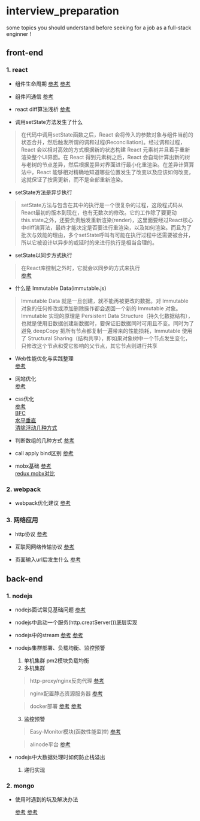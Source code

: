 # interview_preparation
some topics you should understand before seeking for a job as a full-stack enginner !

## front-end

### 1. **react**
  
   - 组件生命周期
    [参考](https://www.jianshu.com/p/4784216b8194)
    [参考](https://segmentfault.com/q/1010000006019858/a-1020000006020641)
     
   - 组件间通信
     [参考](https://www.jianshu.com/p/fb915d9c99c4)
   - react diff算法浅析
     [参考](https://blog.csdn.net/qq_26708777/article/details/78107577)
   - 调用setState方法发生了什么
   > 在代码中调用setState函数之后，React 会将传入的参数对象与组件当前的状态合并，然后触发所谓的调和过程(Reconciliation)。经过调和过程，React 会以相对高效的方式根据新的状态构建 React 元素树并且着手重新渲染整个UI界面。在 React 得到元素树之后，React 会自动计算出新的树与老树的节点差异，然后根据差异对界面进行最小化重渲染。在差异计算算法中，React 能够相对精确地知道哪些位置发生了改变以及应该如何改变，这就保证了按需更新，而不是全部重新渲染。
   
   - setState方法是异步执行
   > setState方法与包含在其中的执行是一个很复杂的过程，这段程式码从React最初的版本到现在，也有无数次的修改。它的工作除了要更动this.state之外，还要负责触发重新渲染(render)，这里面要经过React核心中diff演算法，最终才能决定是否要进行重渲染，以及如何渲染。而且为了批次与效能的理由，多个setState呼叫有可能在执行过程中还需要被合并，所以它被设计以异步的或延时的来进行执行是相当合理的。
   
   - setState以同步方式执行
   > 在React库控制之外时，它就会以同步的方式来执行  
     [参考](https://www.bennadel.com/blog/2893-setstate-state-mutation-operation-may-be-synchronous-in-reactjs.htm)
   
   - 什么是 Immutable Data(immutable.js)
   > Immutable Data 就是一旦创建，就不能再被更改的数据。对 Immutable 对象的任何修改或添加删除操作都会返回一个新的 Immutable 对象。Immutable 实现的原理是 Persistent Data Structure（持久化数据结构），也就是使用旧数据创建新数据时，要保证旧数据同时可用且不变。同时为了避免 deepCopy 把所有节点都复制一遍带来的性能损耗，Immutable 使用了 Structural Sharing（结构共享），即如果对象树中一个节点发生变化，只修改这个节点和受它影响的父节点，其它节点则进行共享

   - Web性能优化与实践整理  
    [参考](https://cnodejs.org/topic/5a311f729807389a1809f37a)
    
   - 网站优化  
    [参考](https://www.zhihu.com/question/21658448)
    
   - css优化   
    [参考](https://www.zhihu.com/question/19886806) <br/>
    [BFC](https://www.cnblogs.com/chen-cong/p/7862832.html) <br/>
    [水平垂直](https://www.cnblogs.com/cme-kai/p/6192544.html) <br/>
    [清除浮动几种方式](https://www.cnblogs.com/nxl0908/p/7245460.html) <br/>
    
   - 判断数组的几种方式
    [参考](https://www.cnblogs.com/heshan1992/p/6927690.html)
    
   - call apply bind区别
     [参考](https://www.cnblogs.com/Jade-Liu18831/p/9580410.html)

   - mobx基础
     [参考](https://www.jianshu.com/p/505d9d9fe36a) <br/>
     [redux mobx对比](http://www.vsoui.com/2017/12/19/redux-to-mobx/)

### 2. **webpack**
   
   - webpack优化建议
   <a href='http://www.cnblogs.com/powertoolsteam/p/Webpack.html' target='_blank'>参考</a>
### 3. **网络应用**

   - http协议
   <a href='https://www.cnblogs.com/ranyonsue/p/5984001.html' target='_blank'>参考</a>
   
   - 互联网网络传输协议
   <a href='http://www.ruanyifeng.com/blog/2012/05/internet_protocol_suite_part_i.html' target='_blank'>参考</a>
   
   - 页面输入url后发生什么
   <a href='https://www.cnblogs.com/jesse131/p/6215961.html' target='_blank'>参考</a>
## back-end

### 1. **nodejs**   
   
   - nodejs面试常见基础问题
    [参考](https://github.com/jimuyouyou/node-interview-questions)
    
   - nodejs中启动一个服务(http.creatServer())底层实现
   
   - nodejs中的stream
     [参考](http://www.cnblogs.com/dolphinX/p/6279805.html)
     [参考](http://blog.csdn.net/weixin_39573030/article/details/79345305)
    
   - nodejs集群部署、负载均衡、监控预警
     1. 单机集群 pm2模块负载均衡
     2. 多机集群 
     > http-proxy/nginx反向代理
     [参考](http://blog.csdn.net/future_challenger/article/details/47087123)  
     
     > nginx配置静态资源服务器
     [参考](http://blog.csdn.net/zzq900503/article/details/72821081)
     
     > docker部署
     [参考](http://blog.csdn.net/qq_36892341/article/details/73918672)
     [参考](https://www.jianshu.com/p/ab76ba86eafc)

     3. 监控预警
     > Easy-Monitor模块(函数性能监控)
     [参考](https://cnodejs.org/topic/58d0dd8b17f61387400b7de5)
     
     > alinode平台
     [参考](https://help.aliyun.com/document_detail/60338.html?spm=a2c4g.11186623.6.545.VJaKGB)  
      
   - nodejs中大数据处理时如何防止栈溢出
     1. 递归实现
     
### 2. **mongo** 

   - 使用时遇到的坑及解决办法  
   
     [参考](http://blog.csdn.net/jiesa/article/details/53069089)
     [参考](http://blog.csdn.net/zxmsdyz/article/details/50939314)
     
    
   
      
